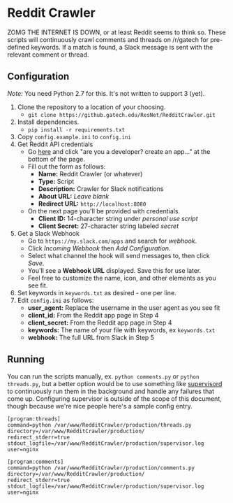 # Reddit Crawler
ZOMG THE INTERNET IS DOWN, or at least Reddit seems to think so. These scripts will continuously crawl comments and threads on /r/gatech for pre-defined keywords. If a match is found, a Slack message is sent with the relevant comment or thread.

## Configuration
_Note:_ You need Python 2.7 for this. It's not written to support 3 (yet).

 1. Clone the repository to a location of your choosing.
	 - `git clone https://github.gatech.edu/ResNet/RedditCrawler.git`
 2. Install dependencies.
	 - `pip install -r requirements.txt`
 3. Copy `config.example.ini` to `config.ini`
 4. Get Reddit API credentials
     - Go [here](https://www.reddit.com/prefs/apps/) and click "are you a developer? create an app..." at the bottom of the page.
     - Fill out the form as follows:
	     - **Name:** Reddit Crawler (or whatever)
	     - **Type:** Script
	     - **Description:** Crawler for Slack notifications
	     - **About URL:** _Leave blank_
	     - **Redirect URL:** `http://localhost:8080`
     - On the next page you'll be provided with credentials.
	     - **Client ID:** 14-character string under _personal use script_
	     - **Client Secret:** 27-character string labeled _secret_
5. Get a Slack Webhook
	- Go to `https://my.slack.com/apps` and search for _webhook_.
	- Click _Incoming Webhook_ then _Add Configuration_.
	- Select what channel the hook will send messages to, then click _Save_.
	- You'll see a **Webhook URL** displayed. Save this for use later.
	- Feel free to customize the name, icon, and other elements as you see fit.
6. Set keywords in `keywords.txt` as desired - one per line.
7. Edit `config.ini` as follows:
	- **user_agent:** Replace the username in the user agent as you see fit
	- **client_id:** From the Reddit app page in Step 4
	- **client_secret:** From the Reddit app page in Step 4
	- **keywords:** The name of your file with keywords, ex `keywords.txt`
	- **webhook:** The full URL from Slack in Step 5

## Running
You can run the scripts manually, ex. `python comments.py` or `python threads.py`, but a better option would be to use something like [supervisord](http://supervisord.org) to continuously run them in the background and handle any failures that come up. Configuring supervisor is outside of the scope of this document, though because we're nice people here's a sample config entry.

    [program:threads]
    command=python /var/www/RedditCrawler/production/threads.py
    directory=/var/www/RedditCrawler/production/
    redirect_stderr=true
    stdout_logfile=/var/www/RedditCrawler/production/supervisor.log
    user=nginx
    
    [program:comments]
    command=python /var/www/RedditCrawler/production/comments.py
    directory=/var/www/RedditCrawler/production/
    redirect_stderr=true
    stdout_logfile=/var/www/RedditCrawler/production/supervisor.log
    user=nginx
